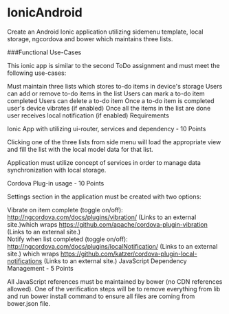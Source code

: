 # IonicAndroid
Create an Android Ionic application utilizing sidemenu template, local storage, ngcordova and bower which maintains three lists.

###Functional Use-Cases

This ionic app is similar to the second ToDo assignment and must meet the following use-cases:

Must maintain three lists which stores to-do items in device's storage 
Users can add or remove to-do items in the list 
Users can mark a to-do item completed 
Users can delete a to-do item
Once a to-do item is completed user's device vibrates (if enabled)
Once all the items in the list are done user receives local notification (if enabled)
Requirements

Ionic App with utilizing ui-router, services and dependency - 10 Points

Clicking one of the three lists from side menu will load the appropriate view and fill the list with the local model data for that list. 

Application must utilize concept of services in order to manage data synchronization with local storage.

Cordova Plug-in usage - 10 Points

Settings section in the application must be created with two options:

Vibrate on item complete (toggle on/off):   http://ngcordova.com/docs/plugins/vibration/  (Links to an external site.)which wraps https://github.com/apache/cordova-plugin-vibration (Links to an external site.)  
Notify when list completed (toggle on/off): http://ngcordova.com/docs/plugins/localNotification/ (Links to an external site.) which  wraps https://github.com/katzer/cordova-plugin-local-notifications (Links to an external site.)
JavaScript Dependency Management - 5 Points

All JavaScript references must be maintained by bower (no CDN references allowed). One of the verification steps will be to remove everything from lib and run bower install command to ensure all files are coming from bower.json file.
